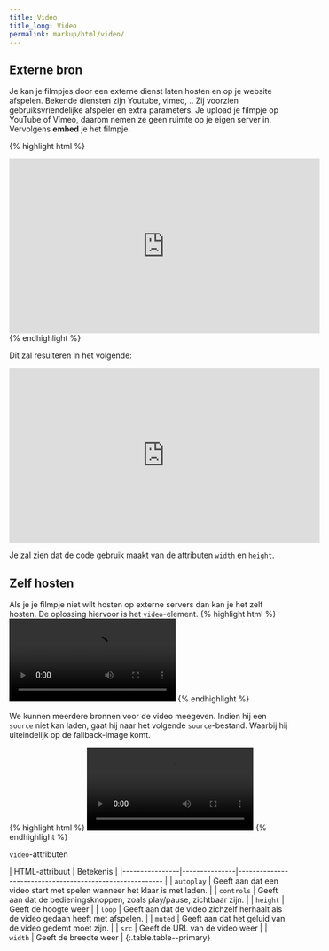 ```yaml
---
title: Video
title_long: Video
permalink: markup/html/video/
---
```


Externe bron
--------------------------

Je kan je filmpjes door een externe dienst laten hosten en op je website afspelen. Bekende diensten zijn Youtube, vimeo, ..
Zij voorzien gebruiksvriendelijke afspeler en extra parameters.
Je upload je filmpje op YouTube of Vimeo, daarom nemen ze geen ruimte op je eigen server in. Vervolgens **embed** je het filmpje.

{% highlight html %}
<iframe width="560" height="315" src="https://www.youtube.com/embed/JAM3OjMTuNc?rel=0" frameborder="0" allow="autoplay; encrypted-media" allowfullscreen></iframe>
{% endhighlight %}

Dit zal resulteren in het volgende:

<iframe width="560" height="315" src="https://www.youtube.com/embed/JAM3OjMTuNc?rel=0" frameborder="0" allow="autoplay; encrypted-media" allowfullscreen></iframe>

Je zal zien dat de code gebruik maakt van de attributen `width` en `height`.

Zelf hosten
------------

Als je je filmpje niet wilt hosten op externe servers dan kan je het zelf hosten. De oplossing hiervoor is het `video`-element.
{% highlight html %}
<video src="video.mp4" controls></video>
{% endhighlight %}

We kunnen meerdere bronnen voor de video meegeven. Indien hij een `source` niet kan laden, gaat hij naar het volgende `source`-bestand. Waarbij hij uiteindelijk op de fallback-image komt.

{% highlight html %}
<video controls>
    <source src="video.webm" type="video/webm">
    <source src="video.mp4" type="video/mp4">
    <img src="video_fallback.jpg" alt="video fallback">
</video>
{% endhighlight %}

`video`-attributen

| HTML-attribuut | Betekenis                                                                |
|----------------|---------------|--------------------------------------------------------- |
| `autoplay`    | Geeft aan dat een video start met spelen wanneer het klaar is met laden.  |
| `controls`    | Geeft aan dat de bedieningsknoppen, zoals play/pause, zichtbaar zijn.     |
| `height`      | Geeft de hoogte weer                                                      |
| `loop`        | Geeft aan dat de video zichzelf herhaalt als de video gedaan heeft met afspelen. |
| `muted`       | Geeft aan dat het geluid van de video gedemt moet zijn.                   |
| `src`         | Geeft de URL van de video weer                                            |
| `width`       | Geeft de breedte weer                                                     |
{:.table.table--primary}